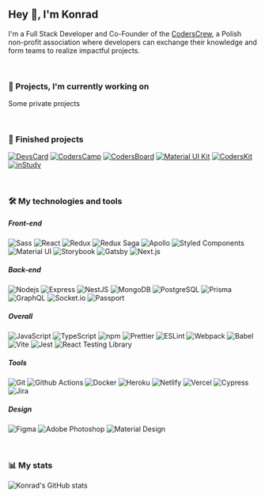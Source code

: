 ## Hey 👋, I'm Konrad

I'm a Full Stack Developer and Co-Founder of the [CodersCrew](https://coderscrew.pl), a Polish non-profit association where developers can exchange their knowledge and form teams to realize impactful projects.

<br>

### 🚀 Projects, I'm currently working on
Some private projects

<br>

### 🎉 Finished projects
[![DevsCard](https://github-readme-stats.vercel.app/api/pin/?username=KonradSzwarc&repo=devscard)](https://github.com/KonradSzwarc/devscard)
[![CodersCamp](https://github-readme-stats.vercel.app/api/pin/?username=CodersCrew&repo=coderscamp)](https://github.com/CodersCrew/coderscamp)
[![CodersBoard](https://github-readme-stats.vercel.app/api/pin/?username=CodersCrew&repo=coders-board)](https://github.com/CodersCrew/coders-board)
[![Material UI Kit](https://github-readme-stats.vercel.app/api/pin/?username=CodersCrew&repo=material-ui-kit)](https://github.com/CodersCrew/material-ui-kit)
[![CodersKit](https://github-readme-stats.vercel.app/api/pin/?username=CodersCrew&repo=coderskit)](https://github.com/CodersCrew/coderskit)
[![inStudy](https://github-readme-stats.vercel.app/api/pin/?username=CodersCrew&repo=inStudy)](https://github.com/CodersCrew/inStudy)

<br>

### 🛠 My technologies and tools

##### Front-end
![Sass](https://img.shields.io/badge/-Sass-CC6699?style=flat-square&logo=sass&logoColor=white)
![React](https://img.shields.io/badge/-React-45b8d8?style=flat-square&logo=react&logoColor=white)
![Redux](https://img.shields.io/badge/-Redux-764ABC?style=flat-square&logo=redux&logoColor=white)
![Redux Saga](https://img.shields.io/badge/-Redux‑Saga-999999?style=flat-square&logo=redux-saga&logoColor=white)
![Apollo](https://img.shields.io/badge/-Apollo%20GraphQL-311C87?style=flat-square&logo=apollo-graphql&logoColor=white)
![Styled Components](https://img.shields.io/badge/-Styled%20Components-DB7093?style=flat-square&logo=styled-components&logoColor=white)
![Material UI](https://img.shields.io/badge/-Material%20UI-0081CB?style=flat-square&logo=material-ui&logoColor=white)
![Storybook](https://img.shields.io/badge/-Storybook-FF4785?style=flat-square&logo=storybook&logoColor=white)
![Gatsby](https://img.shields.io/badge/-Gatsby-663399?style=flat-square&logo=gatsby&logoColor=white)
![Next.js](https://img.shields.io/badge/-Next.js-000000?style=flat-square&logo=next.js&logoColor=white)

##### Back-end
![Nodejs](https://img.shields.io/badge/-Nodejs-43853d?style=flat-square&logo=Node.js&logoColor=white)
![Express](https://img.shields.io/badge/-Express-000000?style=flat-square&logo=express&logoColor=white)
![NestJS](https://img.shields.io/badge/-NestJS-ea2845?style=flat-square&logo=nestjs&logoColor=white)
![MongoDB](https://img.shields.io/badge/-MongoDB-13aa52?style=flat-square&logo=mongodb&logoColor=white)
![PostgreSQL](https://img.shields.io/badge/-PostgreSQL-336791?style=flat-square&logo=postgresql&logoColor=white)
![Prisma](https://img.shields.io/badge/-Prisma-2D3748?style=flat-square&logo=prisma&logoColor=white)
![GraphQL](https://img.shields.io/badge/-GraphQL-E10098?style=flat-square&logo=graphql&logoColor=white)
![Socket.io](https://img.shields.io/badge/-Socket.io-010101?style=flat-square&logo=socket.io&logoColor=white)
![Passport](https://img.shields.io/badge/-Passport-34E27A?style=flat-square&logo=passport&logoColor=white)

##### Overall
![JavaScript](https://img.shields.io/badge/-JavaScript-F7DF1E?style=flat-square&logo=javascript&logoColor=black)
![TypeScript](https://img.shields.io/badge/-TypeScript-007ACC?style=flat-square&logo=typescript&logoColor=white)
![npm](https://img.shields.io/badge/-NPM-CB3837?style=flat-square&logo=npm&logoColor=white)
![Prettier](https://img.shields.io/badge/-Prettier-F7B93E?style=flat-square&logo=prettier&logoColor=black)
![ESLint](https://img.shields.io/badge/-ESLint-4B32C3?style=flat-square&logo=eslint&logoColor=white)
![Webpack](https://img.shields.io/badge/-Webpack-8DD6F9?style=flat-square&logo=webpack&logoColor=black)
![Babel](https://img.shields.io/badge/-Babel-F9DC3E?style=flat-square&logo=babel&logoColor=black)
![Vite](https://img.shields.io/badge/-Vite-646CFF?style=flat-square&logo=vite&logoColor=white)
![Jest](https://img.shields.io/badge/-Jest-C21325?style=flat-square&logo=jest&logoColor=white)
![React Testing Library](https://img.shields.io/badge/-React%20Testing%20Library-E33332?style=flat-square&logo=testing-library&logoColor=white)

##### Tools
![Git](https://img.shields.io/badge/-Git-F05032?style=flat-square&logo=git&logoColor=white)
![Github Actions](https://img.shields.io/badge/-Github_Actions-2088FF?style=flat-square&logo=github-actions&logoColor=white)
![Docker](https://img.shields.io/badge/-Docker-46a2f1?style=flat-square&logo=docker&logoColor=white)
![Heroku](https://img.shields.io/badge/-Heroku-430098?style=flat-square&logo=heroku&logoColor=white)
![Netlify](https://img.shields.io/badge/-Netlify-00C7B7?style=flat-square&logo=netlify&logoColor=white)
![Vercel](https://img.shields.io/badge/-Vercel-000000?style=flat-square&logo=vercel&logoColor=white)
![Cypress](https://img.shields.io/badge/-Cypress-17202C?style=flat-square&logo=cypress&logoColor=white)
![Jira](https://img.shields.io/badge/-Jira-0052CC?style=flat-square&logo=jira&logoColor=white)

##### Design
![Figma](https://img.shields.io/badge/-Figma-F24E1E?style=flat-square&logo=figma&logoColor=white)
![Adobe Photoshop](https://img.shields.io/badge/-Photoshop-31A8FF?style=flat-square&logo=adobe-photoshop&logoColor=white)
![Material Design](https://img.shields.io/badge/-Material%20Design-757575?style=flat-square&logo=material-design&logoColor=white)

<br>

### 📊 My stats
![Konrad's GitHub stats](https://github-readme-stats.vercel.app/api?username=KonradSzwarc&show_icons=true)
